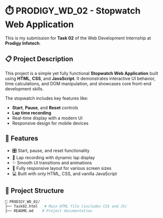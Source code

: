 # ⏱️ PRODIGY_WD_02 - Stopwatch Web Application

This is my submission for **Task 02** of the Web Development Internship at **Prodigy Infotech**.

## 📋 Project Description

This project is a simple yet fully functional **Stopwatch Web Application** built using **HTML**, **CSS**, and **JavaScript**. It demonstrates interactive UI behavior, time calculations, and DOM manipulation, and showcases core front-end development skills.

The stopwatch includes key features like:
- **Start**, **Pause**, and **Reset** controls
- **Lap time recording**
- Real-time display with a modern UI
- Responsive design for mobile devices

## 🚀 Features

- 🎛️ Start, pause, and reset functionality
- 🏁 Lap recording with dynamic lap display
- ✨ Smooth UI transitions and animations
- 📱 Fully responsive layout for various screen sizes
- 💻 Built with only HTML, CSS, and vanilla JavaScript

## 📂 Project Structure

```bash
📁 PRODIGY_WD_02/
├── Task02.html   # Main HTML file (includes CSS and JS)
├── README.md    # Project documentation
